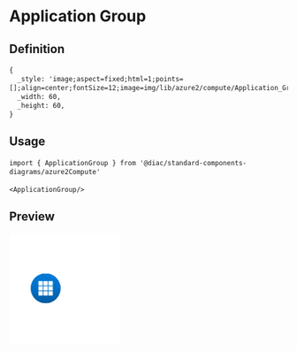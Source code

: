 # Application Group

## Definition

```
{
  _style: 'image;aspect=fixed;html=1;points=[];align=center;fontSize=12;image=img/lib/azure2/compute/Application_Group.svg;strokeColor=none;',
  _width: 60,
  _height: 60,
}
```

## Usage

```
import { ApplicationGroup } from '@diac/standard-components-diagrams/azure2Compute'

<ApplicationGroup/>
```

## Preview

<img src="./application-group.png" width="200"/>
